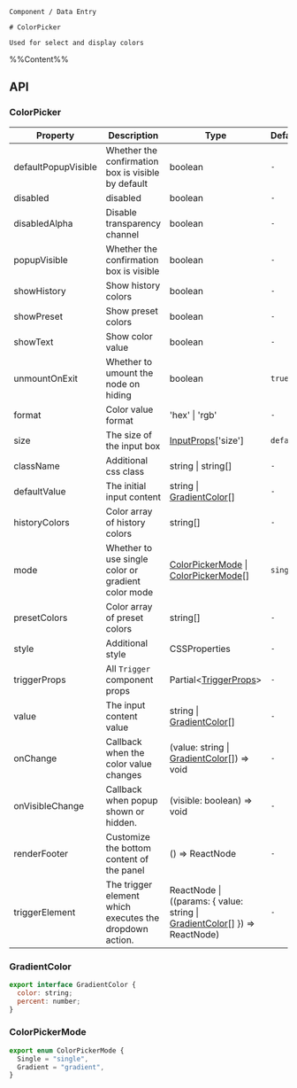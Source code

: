 `````
Component / Data Entry

# ColorPicker

Used for select and display colors
`````

%%Content%%

## API

### ColorPicker

|Property|Description|Type|DefaultValue|Version|
|---|---|---|---|---|
|defaultPopupVisible|Whether the confirmation box is visible by default|boolean |`-`|-|
|disabled|disabled|boolean |`-`|-|
|disabledAlpha|Disable transparency channel|boolean |`-`|-|
|popupVisible|Whether the confirmation box is visible|boolean |`-`|-|
|showHistory|Show history colors|boolean |`-`|-|
|showPreset|Show preset colors|boolean |`-`|-|
|showText|Show color value|boolean |`-`|-|
|unmountOnExit|Whether to umount the node on hiding|boolean |`true`|-|
|format|Color value format|'hex' \| 'rgb' |`-`|-|
|size|The size of the input box|[InputProps](input#input)['size'] |`default`|-|
|className|Additional css class|string \| string[] |`-`|-|
|defaultValue|The initial input content|string \| [GradientColor](#gradientcolor)[] |`-`|-|
|historyColors|Color array of history colors|string[] |`-`|-|
|mode|Whether to use single color or gradient color mode|[ColorPickerMode](#colorpickermode) \| [ColorPickerMode](#colorpickermode)[] |`single`|-|
|presetColors|Color array of preset colors|string[] |`-`|-|
|style|Additional style|CSSProperties |`-`|-|
|triggerProps|All `Trigger` component props|Partial&lt;[TriggerProps](trigger#trigger)&gt; |`-`|-|
|value|The input content value|string \| [GradientColor](#gradientcolor)[] |`-`|-|
|onChange|Callback when the color value changes|(value: string \| [GradientColor](#gradientcolor)[]) => void |`-`|-|
|onVisibleChange|Callback when popup shown or hidden.|(visible: boolean) => void |`-`|-|
|renderFooter|Customize the bottom content of the panel|() => ReactNode |`-`|2.62.0|
|triggerElement|The trigger element which executes the dropdown action.|ReactNode \| ((params: { value: string \| [GradientColor](#gradientcolor)[] }) => ReactNode) |`-`|2.60.0|

### GradientColor

```js
export interface GradientColor {
  color: string;
  percent: number;
}
```

### ColorPickerMode

```js
export enum ColorPickerMode {
  Single = "single",
  Gradient = "gradient",
}
```
